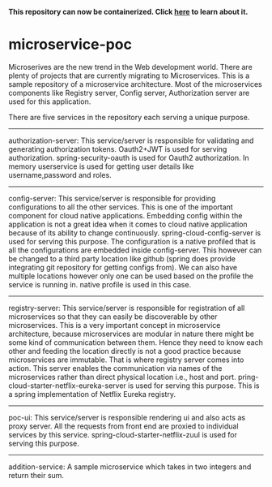 **This repository can now be containerized. Click [here](https://github.com/nithin100/microservice-poc/blob/master/Dockerization-README.md) to learn about it.**

# microservice-poc

Microserives are the new trend in the Web development world. There are plenty of projects that are currently migrating to Microservices. 
This is a sample repository of a microservice architecture. Most of the microservices components like Registry server, Config server, Authorization server are used for this application.

There are five services in the repository each serving a unique purpose.

*******
authorization-server: This service/server is responsible for validating and generating authorization tokens. Oauth2+JWT is used for serving authorization.
spring-security-oauth is used for Oauth2 authorization. In memory userservice is used for getting user details like username,password and roles.

*******
config-server: This service/server is responsible for providing configurations to all the other services. This is one of the important component for cloud native applications. Embedding config within the application is not a great idea when it comes to cloud native application because of its ability to change continuously. 
spring-cloud-config-server is used for serving this purpose. The configuration is a native profiled that is all the configurations are embedded inside config-server. This however can be changed to a third party location like github (spring does provide integrating git repository for getting configs from). We can also have multiple locations however only one can be used based on the profile the service is running in. native profile is used in this case.

*******
registry-server: This service/server is responsible for registration of all microservices so that they can easily be discoverable by other microservices. This is a very important concept in microservice architecture, because microservices are modular in nature there might be some kind of communication between them. Hence they need to know each other and feeding the location directly is not a good practice because microservices are immutable. That is where registry server comes into action. This server enables the communication via names of the microservices rather than direct physical location i.e., host and port.
pring-cloud-starter-netflix-eureka-server is used for serving this purpose. This is a spring implementation of Netflix Eureka registry.

*******
poc-ui: This service/server is responsible rendering ui and also acts as proxy server. All the requests from front end are proxied to individual services by this service.
spring-cloud-starter-netflix-zuul is used for serving this purpose.

*******
addition-service: A sample microservice which takes in two integers and return their sum.
